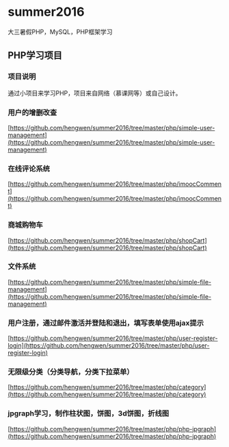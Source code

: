 # summer2016
大三暑假PHP，MySQL，PHP框架学习

## PHP学习项目
### 项目说明
通过小项目来学习PHP，项目来自网络（慕课网等）或自己设计。

### 用户的增删改查
[https://github.com/hengwen/summer2016/tree/master/php/simple-user-management](https://github.com/hengwen/summer2016/tree/master/php/simple-user-management)

### 在线评论系统
[https://github.com/hengwen/summer2016/tree/master/php/imoocComment](https://github.com/hengwen/summer2016/tree/master/php/imoocComment)

### 商城购物车
[https://github.com/hengwen/summer2016/tree/master/php/shopCart](https://github.com/hengwen/summer2016/tree/master/php/shopCart)

### 文件系统
[https://github.com/hengwen/summer2016/tree/master/php/simple-file-management](https://github.com/hengwen/summer2016/tree/master/php/simple-file-management)

### 用户注册，通过邮件激活并登陆和退出，填写表单使用ajax提示
[https://github.com/hengwen/summer2016/tree/master/php/user-register-login](https://github.com/hengwen/summer2016/tree/master/php/user-register-login)

### 无限级分类（分类导航，分类下拉菜单）
[https://github.com/hengwen/summer2016/tree/master/php/category](https://github.com/hengwen/summer2016/tree/master/php/category)

### jpgraph学习，制作柱状图，饼图，3d饼图，折线图
[https://github.com/hengwen/summer2016/tree/master/php/php-jpgraph](https://github.com/hengwen/summer2016/tree/master/php/php-jpgraph)